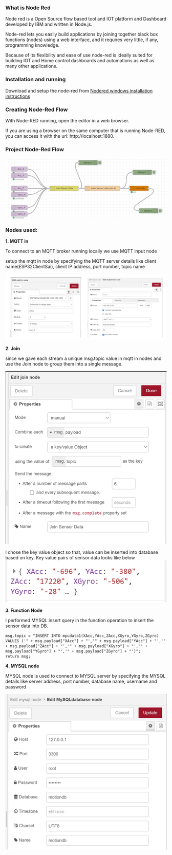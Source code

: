### What is Node Red
Node red is a Open Source flow based tool and IOT platform and Dashboard developed by IBM and written in Node.js.

Node-red lets you easily build applications by joining together black box functions (nodes) using a web interface, and it requires very little, if any, programming knowledge.

Because of its flexibility and ease of use node-red is ideally suited for building IOT and Home control dashboards and automations as well as many other applications.

### Installation and running
Download and setup the node-red from [Nodered windows installation instructions](https://nodered.org/docs/getting-started/windows)

### Creating Node-Red Flow
With Node-RED running, open the editor in a web browser.

If you are using a browser on the same computer that is running Node-RED, you can access it with the url: http://localhost:1880.

### Project Node-Red Flow

![node-red-flow](Img_Directory/node-red-flow.png) 

### Nodes used:

**1. MQTT in**

To connect to an MQTT broker running locally we use MQTT input node

setup the mqtt in node by specifying the MQTT server details like client name(ESP32ClientSai), client IP address, port number, topic name

![mqtt](Img_Directory/mqttinall.png) 


**2. Join**

since we gave each stream a unique msg.topic value in mqtt in nodes and use the Join node to group them into a single message.

![join](Img_Directory/join.png) 

I chose the key value object so that, value can be inserted into database based on key. Key value pairs of sensor data looks like below
![keyvalue](Img_Directory/keyvalue.png) 

**3. Function Node**

I performed MYSQL insert query in the function operation to insert the sensor data into DB.

```
msg.topic = "INSERT INTO mpudata1(XAcc,YAcc,ZAcc,XGyro,YGyro,ZGyro) VALUES ('" + msg.payload["XAcc"] + "','" + msg.payload["YAcc"] + "','" + msg.payload["ZAcc"] + "','" + msg.payload["XGyro"] + "','" + msg.payload["YGyro"] + "','" + msg.payload["ZGyro"] + "')";
return msg;
```

**4. MYSQL node**

MYSQL node is used to connect to MYSQL server by specifying the MYSQL details like server address, port number, database name, username and password

![mysql](Img_Directory/mysqlnode.png) 

